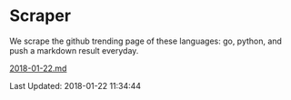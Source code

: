 # Scraper

We scrape the github trending page of these languages: go, python, and push a markdown result everyday.

[2018-01-22.md](https://github.com/borays/Scraper/blob/master/2018-01-22.md)

Last Updated: 2018-01-22 11:34:44